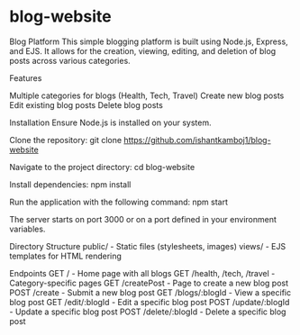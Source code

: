 # blog-website

Blog Platform
This simple blogging platform is built using Node.js, Express, and EJS. It allows for the creation, viewing, editing, and deletion of blog posts across various categories.

Features

Multiple categories for blogs (Health, Tech, Travel)
Create new blog posts
Edit existing blog posts
Delete blog posts

Installation
Ensure Node.js is installed on your system.

Clone the repository: git clone https://github.com/ishantkamboj1/blog-website

Navigate to the project directory: cd blog-website

Install dependencies: npm install

Run the application with the following command: npm start

The server starts on port 3000 or on a port defined in your environment variables.


Directory Structure
public/ - Static files (stylesheets, images)
views/ - EJS templates for HTML rendering

Endpoints
GET / - Home page with all blogs
GET /health, /tech, /travel - Category-specific pages
GET /createPost - Page to create a new blog post
POST /create - Submit a new blog post
GET /blogs/:blogId - View a specific blog post
GET /edit/:blogId - Edit a specific blog post
POST /update/:blogId - Update a specific blog post
POST /delete/:blogId - Delete a specific blog post
